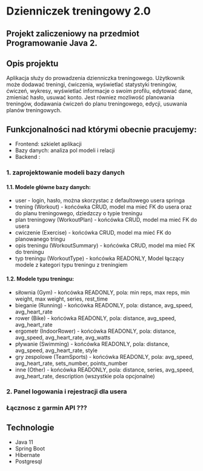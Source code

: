 # Dzienniczek treningowy 2.0

## Projekt zaliczeniowy na przedmiot Programowanie Java 2.

## Opis projektu
Aplikacja służy do prowadzenia dzienniczka treningowego. Użytkownik może dodawać treningi, ćwiczenia, wyświetlać statystyki treningów, ćwiczeń, wykresy, wyświetlać informacje o swoim profilu, edytować dane, zmieniać hasło, usuwać konto.
Jest równiez mozliwość planowania treningów, dodawania ćwiczeń do planu treningowego, edycji, usuwania planów treningowych.

## Funkcjonalności nad którymi obecnie pracujemy:
* Frontend: szkielet aplikacji
* Bazy danych: analiza pol modeli i relacji
* Backend :
###  1. zaprojektowanie modeli bazy danych

#### 1.1. Modele główne bazy danych:
 - user - login, hasło, można skorzystac z defaultowego usera springa
 - trening (Workout) - końcówka CRUD, model ma mieć FK do usera oraz do planu treningowego, dziedzczy o typie treningu
 - plan treningowy (WorkoutPlan) - końcówka CRUD, model ma mieć FK do usera
 - cwiczenie (Exercise) - końcówka CRUD, model ma mieć FK do planowanego tringu
 - opis treningu (WorkoutSummary) - końcówka CRUD, model ma mieć FK do treningu
 - typ treningu (WorkoutType) - końcówka READONLY, Model łączący modele z kategori typu treningu z treningiem
 #### 1.2. Modele typu treningu:
 - siłownia (Gym) - końcówka READONLY, pola: min reps, max reps, min weight, max weight, series, rest_time
 - bieganie (Running) - końcówka READONLY, pola: distance, avg_speed, avg_heart_rate
 - rower (Bike) - końcówka READONLY, pola: distance, avg_speed, avg_heart_rate
 - ergometr (IndoorRower) - końcówka READONLY, pola: distance, avg_speed, avg_heart_rate, avg_watts
 - pływanie (Swimming) - końcówka READONLY, pola: distance, avg_speed, avg_heart_rate, style
 - gry zespolowe (TeamSports) - końcówka READONLY, pola: avg_speed, avg_heart_rate, sets_number, points_number
 - inne (Other) - końcówka READONLY, pola: distance, series, avg_speed, avg_heart_rate, description (wszystkie pola opcjonalne)
### 2. Panel logowania i rejestracji dla usera
### Łącznosc z garmin API ???


## Technologie
* Java 11
* Spring Boot
* Hibernate
* Postgresql
